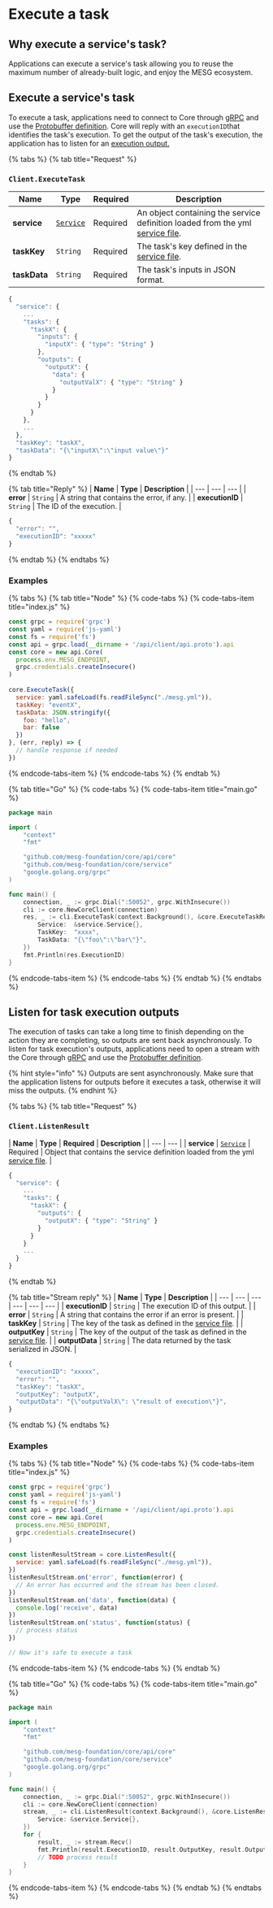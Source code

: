 # Execute a task

## Why execute a service's task?

Applications can execute a service's task allowing you to reuse the maximum number of already-built logic, and enjoy the MESG ecosystem.

## Execute a service's task

To execute a task, applications need to connect to Core through [gRPC](https://grpc.io/) and use the [Protobuffer definition](https://github.com/mesg-foundation/application/blob/dev/types/api_event.go). Core will reply with an `executionID`that identifies the task's execution. To get the output of the task's execution, the application has to listen for an [execution output.](execute-task.md#listen-for-execution-outputs)

{% tabs %}
{% tab title="Request" %}
### `Client.ExecuteTask`

| **Name** | **Type** | **Required** | **Description** |
| --- | --- | --- | --- |
| **service** | [`Service`](../service/service-file.md) | Required | An object containing the service definition loaded from the yml [service file](../service/service-file.md). |
| **taskKey** | `String` | Required | The task's key defined in the [service file](../service/service-file.md). |
| **taskData** | `String` | Required | The task's inputs in JSON format. |

```javascript
{
  "service": {
    ...
    "tasks": {
      "taskX": {
        "inputs": {
          "inputX": { "type": "String" }
        },
        "outputs": {
          "outputX": {
            "data": {
              "outputValX": { "type": "String" }
            }
          }
        }
      }
    },
    ...
  },
  "taskKey": "taskX",
  "taskData": "{\"inputX\":\"input value\"}"
}
```
{% endtab %}

{% tab title="Reply" %}
| **Name** | **Type** | **Description** |
| --- | --- | --- |
| **error** | `String` | A string that contains the error, if any. |
| **executionID** | `String` | The ID of the execution. |

```javascript
{
  "error": "",
  "executionID": "xxxxx"
}
```
{% endtab %}
{% endtabs %}

### Examples

{% tabs %}
{% tab title="Node" %}
{% code-tabs %}
{% code-tabs-item title="index.js" %}
```javascript
const grpc = require('grpc')
const yaml = require('js-yaml')
const fs = require('fs')
const api = grpc.load(__dirname + '/api/client/api.proto').api
const core = new api.Core(
  process.env.MESG_ENDPOINT,
  grpc.credentials.createInsecure()
)
​
core.ExecuteTask({
  service: yaml.safeLoad(fs.readFileSync("./mesg.yml")),
  taskKey: "eventX",
  taskData: JSON.stringify({
    foo: "hello",
    bar: false
  })
}, (err, reply) => {
  // handle response if needed
})
```
{% endcode-tabs-item %}
{% endcode-tabs %}
{% endtab %}

{% tab title="Go" %}
{% code-tabs %}
{% code-tabs-item title="main.go" %}
```go
package main

import (
	"context"
	"fmt"

	"github.com/mesg-foundation/core/api/core"
	"github.com/mesg-foundation/core/service"
	"google.golang.org/grpc"
)

func main() {
	connection, _ := grpc.Dial(":50052", grpc.WithInsecure())
	cli := core.NewCoreClient(connection)
	res, _ := cli.ExecuteTask(context.Background(), &core.ExecuteTaskRequest{
		Service:  &service.Service{},
		TaskKey:  "xxxx",
		TaskData: "{\"foo\":\"bar\"}",
	})
	fmt.Println(res.ExecutionID)
}
```
{% endcode-tabs-item %}
{% endcode-tabs %}
{% endtab %}
{% endtabs %}



## Listen for task execution outputs

The execution of tasks can take a long time to finish depending on the action they are completing, so outputs are sent back asynchronously. To listen for task execution's outputs, applications need to open a stream with the Core through [gRPC](https://grpc.io/) and use the [Protobuffer definition](https://github.com/mesg-foundation/application/blob/dev/types/api_event.go).

{% hint style="info" %}
Outputs are sent asynchronously. Make sure that the application listens for outputs before it executes a task, otherwise it will miss the outputs.
{% endhint %}

{% tabs %}
{% tab title="Request" %}
### `Client.ListenResult`

| **Name** | **Type** | **Required** | **Description** |
| --- | --- |
| **service** | [`Service`](../service/service-file.md) | Required | Object that contains the service definition loaded from the yml [service file](../service/service-file.md). |

```javascript
{
  "service": {
    ...
    "tasks": {
      "taskX": {
        "outputs": {
          "outputX": { "type": "String" }
        }
      }
    }
    ...
  }
}
```
{% endtab %}

{% tab title="Stream reply" %}
| **Name** | **Type** | **Description** |
| --- | --- | --- | --- | --- | --- |
| **executionID** | `String` | The execution ID of this output. |
| **error** | `String` | A string that contains the error if an error is present. |
| **taskKey** | `String` | The key of the task as defined in the [service file](../service/service-file.md). |
| **outputKey** | `String` | The key of the output of the task as defined in the [service file](../service/service-file.md). |
| **outputData** | `String` | The data returned by the task serialized in JSON. |

```javascript
{
  "executionID": "xxxxx",
  "error": "",
  "taskKey": "taskX",
  "outputKey": "outputX",
  "outputData": "{\"outputValX\": \"result of execution\"}",
}
```
{% endtab %}
{% endtabs %}

### Examples

{% tabs %}
{% tab title="Node" %}
{% code-tabs %}
{% code-tabs-item title="index.js" %}
```javascript
const grpc = require('grpc')
const yaml = require('js-yaml')
const fs = require('fs')
const api = grpc.load(__dirname + '/api/client/api.proto').api
const core = new api.Core(
  process.env.MESG_ENDPOINT,
  grpc.credentials.createInsecure()
)

const listenResultStream = core.ListenResult({
  service: yaml.safeLoad(fs.readFileSync("./mesg.yml")),
})
listenResultStream.on('error', function(error) {
  // An error has occurred and the stream has been closed.
})
listenResultStream.on('data', function(data) {
  console.log('receive', data)
})
listenResultStream.on('status', function(status) {
  // process status
})

// Now it's safe to execute a task
```
{% endcode-tabs-item %}
{% endcode-tabs %}
{% endtab %}

{% tab title="Go" %}
{% code-tabs %}
{% code-tabs-item title="main.go" %}
```go
package main

import (
	"context"
	"fmt"

	"github.com/mesg-foundation/core/api/core"
	"github.com/mesg-foundation/core/service"
	"google.golang.org/grpc"
)

func main() {
	connection, _ := grpc.Dial(":50052", grpc.WithInsecure())
	cli := core.NewCoreClient(connection)
	stream, _ := cli.ListenResult(context.Background(), &core.ListenResultRequest{
		Service: &service.Service{},
	})
	for {
		result, _ := stream.Recv()
		fmt.Println(result.ExecutionID, result.OutputKey, result.OutputData)
		// TODO process result
	}
}

```
{% endcode-tabs-item %}
{% endcode-tabs %}
{% endtab %}
{% endtabs %}



